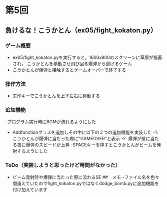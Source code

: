 # 第5回
## 負けるな！こうかとん（ex05/fight_kokaton.py）
### ゲーム概要
- ex05/fight_kokaton.pyを実行すると，1600x900のスクリーンに草原が描画され，
こうかとんを移動させ飛び回る爆弾から逃げるゲーム
- こうかとんが爆弾と接触するとゲームオーバーで終了する
### 操作方法
- 矢印キーでこうかとんを上下左右に移動する
### 追加機能
-プログラム実行時にBGMが流れるようにした
- Addfunctionクラスを追加しその中に以下の２つの追加機能を実装した
-1. こうかとんが爆弾に当たった際に"GAMEOVER"と表示
-2. 爆弾が壁に当たる毎に爆弾のスピードが上昇
-SPACEキーを押すとこうかとんがビームを発射するようにした
### ToDo（実装しようと思ったけど時間がなかった）
- ビーム発射時や爆弾に当たった際に流れるSE
##　メモ
-ファイル名を色々間違えていたのでfight_kokaton.pyではなくdodge_bomb.pyに追加機能を付け加えています